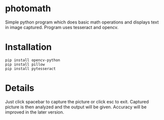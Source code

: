 # photomath
Simple python program which does basic math operations and displays text in image captured.
Program uses tesseract and opencv.

# Installation
```
pip install opencv-python
pip install pillow
pip install pytesseract
```
# Details
Just click spacebar to capture the picture or click esc to exit. Captured picture is then analyzed and the output will be given.
Accuracy will be improved in the later version.


